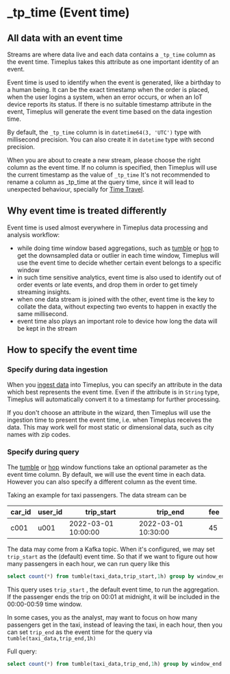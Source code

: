 # _tp_time (Event time)

## All data with an event time

Streams are where data live and each data contains a `_tp_time` column as the event time. Timeplus takes this attribute as one important identity of an event.

Event time is used to identify when the event is generated, like a birthday to a human being. It can be the exact timestamp when the order is placed, when the user logins a system, when an error occurs, or when an IoT device reports its status. If there is no suitable timestamp attribute in the event, Timeplus will generate the event time based on the data ingestion time.

By default, the `_tp_time` column is in `datetime64(3, 'UTC')` type with millisecond precision. You can also create it in `datetime` type with second precision.

When you are about to create a new stream, please choose the right column as the event time. If no column is specified, then Timeplus will use the current timestamp as the value of `_tp_time` It's not recommended to rename a column as \_tp_time at the query time, since it will lead to unexpected behaviour, specially for [Time Travel](usecases#s-time-travel).

## Why event time is treated differently

Event time is used almost everywhere in Timeplus data processing and analysis workflow:

- while doing time window based aggregations, such as [tumble](functions_for_streaming#tumble) or [hop](functions_for_streaming#hop) to get the downsampled data or outlier in each time window, Timeplus will use the event time to decide whether certain event belongs to a specific window
- in such time sensitive analytics, event time is also used to identify out of order events or late events, and drop them in order to get timely streaming insights.
- when one data stream is joined with the other, event time is the key to collate the data, without expecting two events to happen in exactly the same millisecond.
- event time also plays an important role to device how long the data will be kept in the stream

## How to specify the event time

### Specify during data ingestion

When you [ingest data](ingestion) into Timeplus, you can specify an attribute in the data which best represents the event time. Even if the attribute is in `String` type, Timeplus will automatically convert it to a timestamp for further processing.

If you don't choose an attribute in the wizard, then Timeplus will use the ingestion time to present the event time, i.e. when Timeplus receives the data. This may work well for most static or dimensional data, such as city names with zip codes.

### Specify during query

The [tumble](functions_for_streaming#tumble) or [hop](functions_for_streaming#hop) window functions take an optional parameter as the event time column. By default, we will use the event time in each data. However you can also specify a different column as the event time.

Taking an example for taxi passengers. The data stream can be

| car_id | user_id | trip_start          | trip_end            | fee |
| ------ | ------- | ------------------- | ------------------- | --- |
| c001   | u001    | 2022-03-01 10:00:00 | 2022-03-01 10:30:00 | 45  |

The data may come from a Kafka topic. When it's configured, we may set `trip_start` as the (default) event time. So that if we want to figure out how many passengers in each hour, we can run query like this

```sql
select count(*) from tumble(taxi_data,trip_start,1h) group by window_end
```

This query uses `trip_start` , the default event time, to run the aggregation. If the passenger ends the trip on 00:01 at midnight, it will be included in the 00:00-00:59 time window.

In some cases, you as the analyst, may want to focus on how many passengers get in the taxi, instead of leaving the taxi, in each hour, then you can set `trip_end` as the event time for the query via `tumble(taxi_data,trip_end,1h)`

Full query:

```sql
select count(*) from tumble(taxi_data,trip_end,1h) group by window_end
```

